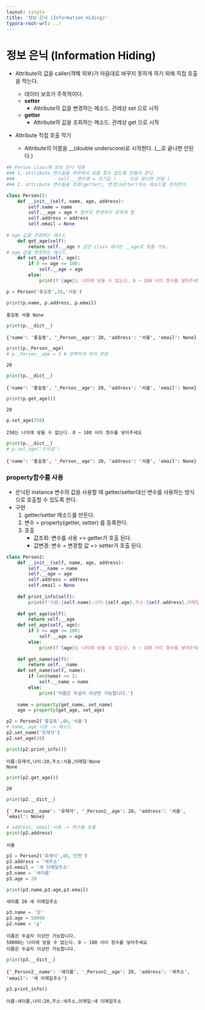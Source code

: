 ```yaml
---
layout: single
title: '정보 은닉 (Information Hiding)'
typora-root-url: ../
---
```


# 정보 은닉 (Information Hiding)
- Attribute의 값을 caller(객체 외부)가 마음대로 바꾸지 못하게 하기 위해 직접 호출을 막는다. 
    - 데이터 보호가 주목적이다.
    - **setter**
        - Attribute의 값을 변경하는 메소드. 관례상 set 으로 시작
    - **getter**
        - Attribute의 값을 조회하는 메소드. 관례상 get 으로 시작
    
- Attribute 직접 호출 막기
    - Attribute의 이름을 \_\_(double underscore)로 시작한다. (\_\_로 끝나면 안된다.)



```python
## Person class에 정보 은닉 적용
### 1, attribute 변수들을 외부에서 호출 할수 없도록 만들어 준다.
###              - self.__변수명 = 초기값 (  __ 으로 끝나면 안됨 )
### 2. attribute 변수들을 조회(getter), 변경(setter)하는 메소드를 정의한다.
```


```python
class Person():
    def __init__(self, name, age, address):
        self.name = name
        self.__age = age # 함부로 변경하지 못하게 함
        self.address = address
        self.email = None
        
# age 값을 조회하는 메소드
    def get_age(self):
        return self.__age # 같은 class 에서는 __age로 호출 가능.
# age 값을 변경하는 메소드
    def set_age(self, age):
        if 0 <= age <= 100:
            self.__age = age
        else:
            print(f'{age}는 나이에 넣을 수 없는다. 0 ~ 100 사이 정수를 넣어주세요')   
```


```python
p = Person('홍길동',20,'서울')
```


```python
print(p.name, p.address, p.email)
```

    홍길동 서울 None



```python
print(p.__dict__)
```

    {'name': '홍길동', '_Person__age': 20, 'address': '서울', 'email': None}



```python
print(p._Person__age)
# p._Person__age = 3 # 완벽하게 막지 못함
```

    20



```python
print(p.__dict__)
```

    {'name': '홍길동', '_Person__age': 20, 'address': '서울', 'email': None}



```python
print(p.get_age())
```

    20



```python
p.set_age(250)
```

    250는 나이에 넣을 수 없는다. 0 ~ 100 사이 정수를 넣어주세요



```python
print(p.__dict__)
# p.set_age('스무살')
```

    {'name': '홍길동', '_Person__age': 20, 'address': '서울', 'email': None}


### property함수를 사용
- 은닉된 instance 변수의 값을 사용할 때 getter/setter대신 변수를 사용하는 방식으로 호출할 수 있도록 한다.
- 구현
    1. getter/setter 메소드를 만든다.
    2. 변수 = property(getter, setter) 를 등록한다.
    3. 호출
        - 값조회: 변수를 사용 => getter가 호출 된다.
        - 값변경: 변수 = 변경할 값 => setter가 호출 된다.


```python
class Person2:
    def __init__(self, name, age, address):
        self.__name = name
        self.__age = age 
        self.address = address
        self.email = None
        
    def print_info(self):
        print(f'이름:{self.name},나이:{self.age},주소:{self.address},이메일:{self.email}')
        
    def get_age(self):
        return self.__age 
    def set_age(self, age):
        if 0 <= age <= 100:
            self.__age = age
        else:
            print(f'{age}는 나이에 넣을 수 없는다. 0 ~ 100 사이 정수를 넣어주세요')
            
    def get_name(self):
        return self.__name
    def set_name(self, name):
        if len(name) >= 2:
            self.__name = name
        else:
            print('이름은 두글자 이상만 가능합니다.')
            
    name = property(get_name, set_name)
    age = property(get_age, set_age)
```


```python
p2 = Person2('홍길동',40,'서울')
# name, age 사용 -> 메소드
p2.set_name('유재석')
p2.set_age(20)
```


```python
print(p2.print_info())
```

    이름:유재석,나이:20,주소:서울,이메일:None
    None



```python
print(p2.get_age())
```

    20



```python
print(p2.__dict__)
```

    {'_Person2__name': '유재석', '_Person2__age': 20, 'address': '서울', 'email': None}



```python
# address, email 사용 -> 변수를 호출
print(p2.address)
```

    서울



```python
p3 = Person2('유재석',40,'인천')
p3.address = '새주소'
p3.email = '새 이메일주소'
p3.name = '새이름'
p3.age = 20
```


```python
print(p3.name,p3.age,p3.email)
```

    새이름 20 새 이메일주소



```python
p3.name = '강'
p3.age = 50000
p2.name = 'g'
```

    이름은 두글자 이상만 가능합니다.
    50000는 나이에 넣을 수 없는다. 0 ~ 100 사이 정수를 넣어주세요
    이름은 두글자 이상만 가능합니다.



```python
print(p3.__dict__)
```

    {'_Person2__name': '새이름', '_Person2__age': 20, 'address': '새주소', 'email': '새 이메일주소'}



```python
p3.print_info()
```

    이름:새이름,나이:20,주소:새주소,이메일:새 이메일주소
